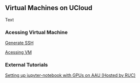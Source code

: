 ## Virtual Machines on UCloud 

Text 

### Acessing Virtual Machine

[Generate SSH](https://github.com/CBS-HPC/Tutorials/blob/main/VMs/shh.ipynb)

[Acessing VM](https://github.com/CBS-HPC/Tutorials/blob/main/VMs/connectVM.ipynb)

### External Tutorials

[Setting up jupyter-notebook with GPUs on AAU (Hosted by RUC)](https://hpc.ruc.dk/blog/uncategorized/setting-up-jupyternotebook-with-gpus-on-aau/)
